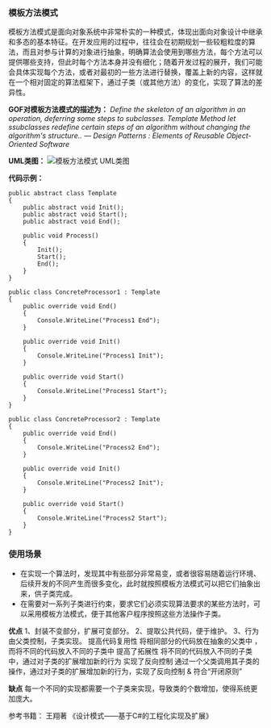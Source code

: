
### 模板方法模式

模板方法模式是面向对象系统中非常朴实的一种模式，体现出面向对象设计中继承和多态的基本特征。在开发应用的过程中，往往会在初期规划一些较粗粒度的算法，而且对参与计算的对象进行抽象，明确算法会使用到哪些方法，每个方法可以提供哪些支持，但此时每个方法本身并没有细化；随着开发过程的展开，我们可能会具体实现每个方法，或者对最初的一些方法进行替换，覆盖上新的内容，这样就在一个相对固定的算法框架下，通过子类（或其他方法）的变化，实现了算法的差异性。


**GOF对模板方法模式的描述为：**
*Define the skeleton of an algorithm in an operation, deferring some steps to subclasses. Template Method let ssubclasses redefine certain steps of an algorithm without changing the algorithm's structure..*
*— Design Patterns : Elements of Reusable Object-Oriented Software*

**UML类图：**
![模板方法模式 UML类图](https://zhixin9001.github.io/2020_DesignPattern/14.template.JPG "模板方法模式 UML类图")

**代码示例：**
```
public abstract class Template
{
    public abstract void Init();
    public abstract void Start();
    public abstract void End();

    public void Process()
    {
        Init();
        Start();
        End();
    }
}

public class ConcreteProcessor1 : Template
{
    public override void End()
    {
        Console.WriteLine("Process1 End");
    }

    public override void Init()
    {
        Console.WriteLine("Process1 Init");
    }

    public override void Start()
    {
        Console.WriteLine("Process1 Start");
    }
}

public class ConcreteProcessor2 : Template
{
    public override void End()
    {
        Console.WriteLine("Process2 End");
    }

    public override void Init()
    {
        Console.WriteLine("Process2 Init");
    }

    public override void Start()
    {
        Console.WriteLine("Process2 Start");
    }        
}
```

### 使用场景
- 在实现一个算法时，发现其中有些部分非常易变，或者很容易随着运行环境、后续开发的不同产生而很多变化，此时就按照模板方法模式可以把它们抽象出来，供子类完成。
- 在需要对一系列子类进行约束，要求它们必须实现算法要求的某些方法时，可以采用模板方法模式，便于其他客户程序按照这些方法操作子类。

**优点**
1、封装不变部分，扩展可变部分。 2、提取公共代码，便于维护。 3、行为由父类控制，子类实现。
提高代码复用性
将相同部分的代码放在抽象的父类中 ，而将不同的代码放入不同的子类中
提高了拓展性
将不同的代码放入不同的子类中，通过对子类的扩展增加新的行为
实现了反向控制
通过一个父类调用其子类的操作，通过对子类的扩展增加新的行为，实现了反向控制 & 符合“开闭原则”

**缺点**
每一个不同的实现都需要一个子类来实现，导致类的个数增加，使得系统更加庞大。 

参考书籍：
王翔著 《设计模式——基于C#的工程化实现及扩展》